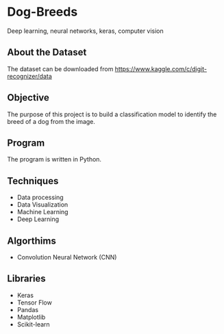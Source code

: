 # Dog-Breeds
Deep learning, neural networks, keras, computer vision

## About the Dataset

The dataset can be downloaded from https://www.kaggle.com/c/digit-recognizer/data

## Objective

The purpose of this project is to build a classification model to identify the breed of a dog from the image. 

## Program

The program is written in Python.

## Techniques

   - Data processing
   - Data Visualization
   - Machine Learning
   - Deep Learning   

## Algorthims 

   - Convolution Neural Network (CNN)  

## Libraries
  
   - Keras
   - Tensor Flow
   - Pandas
   - Matplotlib
   - Scikit-learn
   

